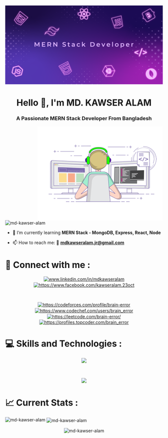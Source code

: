 ![logo](https://github.com/md-kawser-alam/md-kawser-alam/blob/main/banner.png)

<h1 align="center">Hello 👋, I'm MD. KAWSER ALAM</h1>
<h3 align="center">A Passionate MERN Stack Developer From Bangladesh</h3>
<img align="right" alt="coding" width="400" src="https://github.com/md-kawser-alam/md-kawser-alam/blob/main/animation.gif">
<p align="left"> <img src="https://komarev.com/ghpvc/?username=md-kawser-alam&label=Profile%20views&color=0e75b6&style=flat" alt="md-kawser-alam" /> </p>

- 🌱 I’m currently learning **MERN Stack - MongoDB, Express, React, Node**

- 📫 How to reach me: 💌 **mdkawseralam.jr@gmail.com**

# 💞 Connect with me :
<p align="center">
<a href="https://www.linkedin.com/in/mdkawseralam/" target="_blank"><img align="center" src="https://raw.githubusercontent.com/rahuldkjain/github-profile-readme-generator/master/src/images/icons/Social/linked-in-alt.svg" alt="www.linkedin.com/in/mdkawseralam" height="30" width="40" /></a>
<a href="https://www.facebook.com/kawseralam.23oct" target="_blank"><img align="center" src="https://raw.githubusercontent.com/rahuldkjain/github-profile-readme-generator/master/src/images/icons/Social/facebook.svg" alt="https://www.facebook.com/kawseralam.23oct" height="30" width="40" /></a>
</p>
<br>
 <p align="center">
<a href="https://codeforces.com/profile/Brain-Error" target="_blank"><img align="center" src="https://raw.githubusercontent.com/rahuldkjain/github-profile-readme-generator/master/src/images/icons/Social/codeforces.svg" alt="https://codeforces.com/profile/brain-error" height="30" width="40" /></a>
<a href="https://www.codechef.com/users/brain_error" target="_blank"><img align="center" src="https://cdn.jsdelivr.net/npm/simple-icons@3.1.0/icons/codechef.svg" alt="https://www.codechef.com/users/brain_error" height="30" width="40" /></a>
<a href="https://leetcode.com/Brain-Error/" target="blank"><img align="center" src="https://raw.githubusercontent.com/rahuldkjain/github-profile-readme-generator/master/src/images/icons/Social/leet-code.svg" alt="https://leetcode.com/brain-error/" height="30" width="40" /></a>
<a href="https://profiles.topcoder.com/brain_error" target="blank"><img align="center" src="https://raw.githubusercontent.com/rahuldkjain/github-profile-readme-generator/master/src/images/icons/Social/topcoder.svg" alt="https://profiles.topcoder.com/brain_error" height="30" width="40" /></a>
</p>

# 💻 Skills and Technologies :

<p align="center">
  <a href="https://skillicons.dev">
    <img src="https://skillicons.dev/icons?i=ps,ai,figma,git,c,cpp,js" />
  </a>
</p>
<br>
<p align="center">
  <a href="https://skillicons.dev">
    <img src="https://skillicons.dev/icons?i=html,css,tailwind" />
  </a>
</p>

# 📈 Current Stats :

<p><img align="left" src="https://github-readme-stats.vercel.app/api/top-langs?username=md-kawser-alam&show_icons=true&locale=en&layout=compact" alt="md-kawser-alam" /></p>

<p>&nbsp;<img align="center" src="https://github-readme-stats.vercel.app/api?username=md-kawser-alam&show_icons=true&locale=en" alt="md-kawser-alam" /></p>
<p align="center"><img align="center" src="https://github-readme-streak-stats.herokuapp.com/?user=md-kawser-alam&" alt="md-kawser-alam" /></p>
